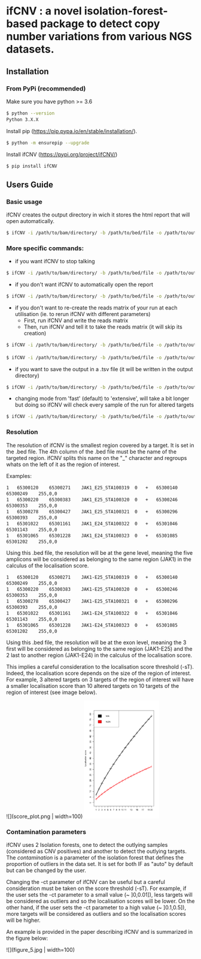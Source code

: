 # ifCNV : a novel isolation-forest-based package to detect copy number variations from various NGS datasets.

## Installation

### From PyPi (recommended)

Make sure you have python >= 3.6

```sh
$ python --version
Python 3.X.X
```

Install pip (https://pip.pypa.io/en/stable/installation/).

```sh
$ python -m ensurepip --upgrade
```

Install ifCNV (https://pypi.org/project/ifCNV/)

```sh
$ pip install ifCNV
```

## Users Guide

### Basic usage

ifCNV creates the output directory in wich it stores the html report that will open automatically.

```sh
$ ifCNV -i /path/to/bam/directory/ -b /path/to/bed/file -o /path/to/output/directory/
```

### More specific commands:

- if you want ifCNV to stop talking
```sh
$ ifCNV -i /path/to/bam/directory/ -b /path/to/bed/file -o /path/to/output/directory/ -v ''
```
- if you don't want ifCNV to automatically open the report
```sh
$ ifCNV -i /path/to/bam/directory/ -b /path/to/bed/file -o /path/to/output/directory/ -a ''
```
- if you don't want to re-create the reads matrix of your run at each utilisation (ie. to rerun ifCNV with different parameters)
  - First, run ifCNV and write the reads matrix
  - Then, run ifCNV and tell it to take the reads matrix (it will skip its creation)

```sh
$ ifCNV -i /path/to/bam/directory/ -b /path/to/bed/file -o /path/to/output/directory/ -rm /path/to/readsMatrix/file

$ ifCNV -i /path/to/bam/directory/ -b /path/to/bed/file -o /path/to/output/directory/ -s /path/to/readsMatrix/file
```
- if you want to save the output in a .tsv file (it will be written in the output directory)
```sh
$ ifCNV -i /path/to/bam/directory/ -b /path/to/bed/file -o /path/to/output/directory/ -sv True
```
- changing mode from 'fast' (default) to 'extensive', will take a bit longer but doing so ifCNV will check every sample of the run for altered targets
```sh
$ ifCNV -i /path/to/bam/directory/ -b /path/to/bed/file -o /path/to/output/directory/ -m 'extensive'
```

### Resolution

The resolution of ifCNV is the smallest region covered by a target. It is set in the .bed file. The 4th column of the .bed file must be the name of the targeted region. ifCNV splits this name on the "\_" character and regroups whats on the left of it as the region of interest. 

Examples:
```
1	65300120	65300271	JAK1_E25_STA100319	0	+	65300140	65300249	255,0,0
1	65300220	65300383	JAK1_E25_STA100320	0	+	65300246	65300353	255,0,0
1	65300278	65300427	JAK1_E25_STA100321	0	+	65300296	65300393	255,0,0
1	65301022	65301161	JAK1_E24_STA100322	0	+	65301046	65301143	255,0,0
1	65301065	65301228	JAK1_E24_STA100323	0	+	65301085	65301202	255,0,0
```
Using this .bed file, the resolution will be at the gene level, meaning the five amplicons will be considered as belonging to the same region (JAK1) in the calculus of the localisation score.

```
1	65300120	65300271	JAK1-E25_STA100319	0	+	65300140	65300249	255,0,0
1	65300220	65300383	JAK1-E25_STA100320	0	+	65300246	65300353	255,0,0
1	65300278	65300427	JAK1-E25_STA100321	0	+	65300296	65300393	255,0,0
1	65301022	65301161	JAK1-E24_STA100322	0	+	65301046	65301143	255,0,0
1	65301065	65301228	JAK1-E24_STA100323	0	+	65301085	65301202	255,0,0
```
Using this .bed file, the resolution will be at the exon level, meaning the 3 first will be considered as belonging to the same region (JAK1-E25) and the 2 last to another region (JAK1-E24) in the calculus of the localisation score.

This implies a careful consideration to the localisation score threshold (-sT). Indeed, the localisation score depends on the size of the region of interest. For example, 3 altered targets on 3 targets of the region of interest will have a smaller localisation score than 10 altered targets on 10 targets of the region of interest (see image below).


![](score_plot.png | width=100)
<img src="score_plot.png" alt="drawing" width="200"/>

### Contamination parameters

ifCNV uses 2 Isolation forests, one to detect the outlying samples (considered as CNV positives) and another to detect the outlying targets. The _contamination_ is a parameter of the isolation forest that defines the proportion of outliers in the data set. It is set for both IF as "auto" by default but can be changed by the user. 

Changing the -ct parameter of ifCNV can be useful but a careful consideration must be taken on the score threshold (-sT). For example, if the user sets the -ct parameter to a small value (\~ \]0,0.01\]), less targets will be considered as outliers and so the localisation scores will be lower. On the other hand, if the user sets the -ct parameter to a high value (\~ \]0.1,0.5\]), more targets will be considered as outliers and so the localisation scores will be higher.

An example is provided in the paper describing ifCNV and is summarized in the figure below:

![](figure_5.jpg | width=100)



